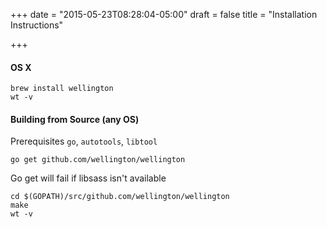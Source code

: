 +++
date = "2015-05-23T08:28:04-05:00"
draft = false
title = "Installation Instructions"

+++

#### OS X

    brew install wellington
    wt -v


#### Building from Source (any OS)

Prerequisites `go`, `autotools`, `libtool`

    go get github.com/wellington/wellington

Go get will fail if libsass isn't available

    cd $(GOPATH)/src/github.com/wellington/wellington
    make
    wt -v
